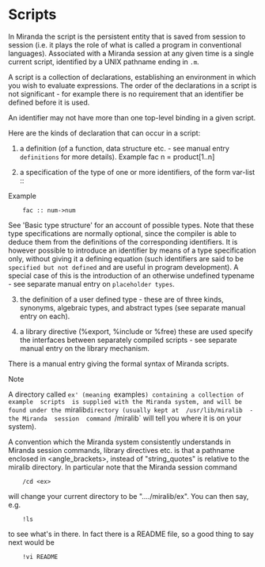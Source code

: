 # Scripts

In Miranda the script is  the  persistent  entity  that  is  saved  from
session  to session (i.e.  it plays the role of what is called a program
in conventional languages).  Associated with a Miranda  session  at  any
given  time  is  a  single current script, identified by a UNIX pathname
ending in `.m`.

A script is a collection of declarations, establishing an environment in
which  you  wish to evaluate expressions.  The order of the declarations
in a script is not significant - for example  there  is  no  requirement
that an identifier be defined before it is used.

An identifier may not have more than one top-level binding  in  a  given
script.

Here are the kinds of declaration that can occur in a script:

1)  a  definition (of a function, data structure etc. - see manual entry
`definitions` for more details).  Example
        fac n = product[1..n]

2) a specification of the type of one or more identifiers, of the form
        var-list :: <type>

Example

        fac :: num->num

See 'Basic type structure' for an account of possible types.  Note  that
these  type  specifications are normally optional, since the compiler is
able  to  deduce  them  from  the  definitions  of   the   corresponding
identifiers.  It is however possible to introduce an identifier by means
of a type specification only, without  giving  it  a  defining  equation
(such  identifiers  are  said  to be `specified but not defined` and are
useful  in  program  development).   A  special  case  of  this  is  the
introduction  of  an  otherwise undefined typename - see separate manual
entry on `placeholder types`.

3) the definition of a user defined type - these  are  of  three  kinds,
synonyms, algebraic types, and abstract types (see separate manual entry
on each).

4) a library directive (%export,  %include  or  %free)  these  are  used
specify  the  interfaces  between  separately  compiled  scripts  -  see
separate manual entry on the library mechanism.

There is a manual entry giving the formal syntax of Miranda scripts.

Note

A directory called `ex' (meaning `examples`) containing a collection of
example  scripts  is supplied with the Miranda system, and will be found
under the `miralib` directory (usually kept at  /usr/lib/miralib  -  the
Miranda  session  command  `/miralib`  will tell you where it is on your
system).

A convention  which  the  Miranda  system  consistently  understands  in
Miranda  session  commands,  library  directives etc. is that a pathname
enclosed in <angle_brackets>, instead of "string_quotes" is relative  to
the  miralib  directory.   In  particular  note that the Miranda session
command

        /cd <ex>

will change your current directory to  be  "..../miralib/ex".   You  can
then say, e.g.

        !ls

to see what's in there.  In fact there is a README file, so a good thing
to say next would be

        !vi README
